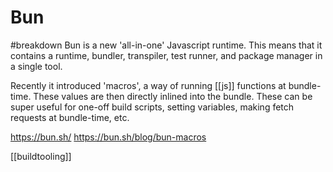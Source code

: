 # Bun

#breakdown 
Bun is a new 'all-in-one' Javascript runtime. This means that it contains a runtime, bundler, transpiler, test runner, and package manager in a single tool.

Recently it introduced 'macros', a way of running [[js]] functions at bundle-time. These values are then directly inlined into the bundle.
	These can be super useful for one-off build scripts, setting variables, making fetch requests at bundle-time, etc.

https://bun.sh/
https://bun.sh/blog/bun-macros

[[buildtooling]]